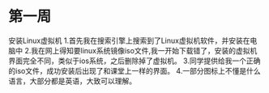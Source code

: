 # 第一周

安装Linux虚拟机
1.首先我在搜索引擎上搜索到了Linux虚拟机软件，并安装在电脑中
2.我在网上得知要linux系统镜像iso文件,我一开始下载错了，安装的虚拟机界面完全不同，类似于ios系统，之后删除掉了虚拟机。
3.同学提供给我一个正确的iso文件，成功安装后出现了和课堂上一样的界面。
4.一部分图标上不懂是什么语言，大部分都是英语，大致可以理解。

